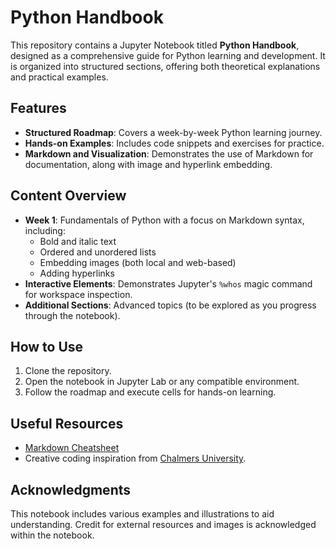 # Python Handbook

This repository contains a Jupyter Notebook titled **Python Handbook**, designed as a comprehensive guide for Python learning and development. It is organized into structured sections, offering both theoretical explanations and practical examples.

## Features

- **Structured Roadmap**: Covers a week-by-week Python learning journey.
- **Hands-on Examples**: Includes code snippets and exercises for practice.
- **Markdown and Visualization**: Demonstrates the use of Markdown for documentation, along with image and hyperlink embedding.

## Content Overview

- **Week 1**: Fundamentals of Python with a focus on Markdown syntax, including:
  - Bold and italic text
  - Ordered and unordered lists
  - Embedding images (both local and web-based)
  - Adding hyperlinks
- **Interactive Elements**: Demonstrates Jupyter's `%whos` magic command for workspace inspection.
- **Additional Sections**: Advanced topics (to be explored as you progress through the notebook).

## How to Use

1. Clone the repository.
2. Open the notebook in Jupyter Lab or any compatible environment.
3. Follow the roadmap and execute cells for hands-on learning.

## Useful Resources

- [Markdown Cheatsheet](https://www.kaggle.com/code/cuecacuela/the-ultimate-markdown-cheat-sheet)
- Creative coding inspiration from [Chalmers University](https://www.chalmers.se/en/collaborate-with-us/activities-for-schools/creative-coding/).

## Acknowledgments

This notebook includes various examples and illustrations to aid understanding. Credit for external resources and images is acknowledged within the notebook.

